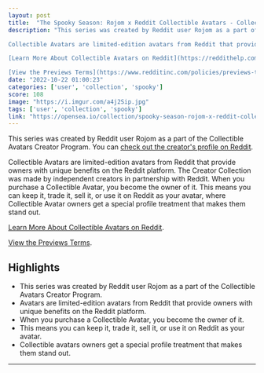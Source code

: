 ```yaml
---
layout: post
title:  "The Spooky Season: Rojom x Reddit Collectible Avatars - Collection has already hit 32 Eth total volume five hours after selling out on 10/20/2023"
description: "This series was created by Reddit user Rojom as a part of the Collectible Avatars Creator Program. You can [check out the creator's profile on Reddit](https://www.reddit.com/user/Rojom/).

Collectible Avatars are limited-edition avatars from Reddit that provide owners with unique benefits on the Reddit platform. The Creator Collection was made by independent creators in partnership with Reddit. When you purchase a Collectible Avatar, you become the owner of it. This means you can keep it, trade it, sell it, or use it on Reddit as your avatar, where Collectible Avatar owners get a special profile treatment that makes them stand out.

[Learn More About Collectible Avatars on Reddit](https://reddithelp.com/hc/en-us/articles/6213835889044).

[View the Previews Terms](https://www.redditinc.com/policies/previews-terms)."
date: "2022-10-22 01:00:23"
categories: ['user', 'collection', 'spooky']
score: 108
image: "https://i.imgur.com/a4j2Sip.jpg"
tags: ['user', 'collection', 'spooky']
link: "https://opensea.io/collection/spooky-season-rojom-x-reddit-collectible-avatars/analytics"
---
```


This series was created by Reddit user Rojom as a part of the Collectible Avatars Creator Program. You can [check out the creator's profile on Reddit](https://www.reddit.com/user/Rojom/).

Collectible Avatars are limited-edition avatars from Reddit that provide owners with unique benefits on the Reddit platform. The Creator Collection was made by independent creators in partnership with Reddit. When you purchase a Collectible Avatar, you become the owner of it. This means you can keep it, trade it, sell it, or use it on Reddit as your avatar, where Collectible Avatar owners get a special profile treatment that makes them stand out.

[Learn More About Collectible Avatars on Reddit](https://reddithelp.com/hc/en-us/articles/6213835889044).

[View the Previews Terms](https://www.redditinc.com/policies/previews-terms).

## Highlights

- This series was created by Reddit user Rojom as a part of the Collectible Avatars Creator Program.
- Avatars are limited-edition avatars from Reddit that provide owners with unique benefits on the Reddit platform.
- When you purchase a Collectible Avatar, you become the owner of it.
- This means you can keep it, trade it, sell it, or use it on Reddit as your avatar.
- Collectible avatars owners get a special profile treatment that makes them stand out.

---
